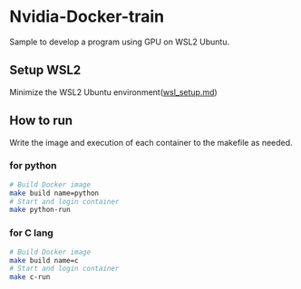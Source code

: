 # Nvidia-Docker-train
Sample to develop a program using GPU on WSL2 Ubuntu.

## Setup WSL2
Minimize the WSL2 Ubuntu environment([wsl_setup.md](./Doc/wsl_setup.md))


## How to run
Write the image and execution of each container to the makefile as needed.

### for python 
```bash
# Build Docker image
make build name=python
# Start and login container
make python-run
```
### for C lang
```bash
# Build Docker image
make build name=c
# Start and login container
make c-run
```